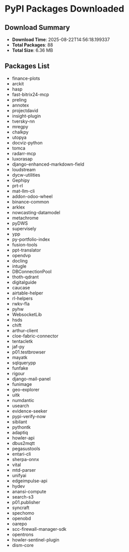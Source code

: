 # PyPI Packages Downloaded

## Download Summary
- **Download Time**: 2025-08-22T14:56:18.199337
- **Total Packages**: 88
- **Total Size**: 6.36 MB

## Packages List
- finance-plots
- arckit
- hasp
- fast-bitrix24-mcp
- preling
- annotex
- projectdavid
- insight-plugin
- tversky-nn
- mregpy
- chalkpy
- utopya
- docviz-python
- tomca
- radarr-mcp
- luxorasap
- django-enhanced-markdown-field
- loudstream
- dycw-utilities
- Gephipy
- prt-rl
- mat-llm-cli
- addon-odoo-wheel
- binance-common
- arklex
- nowcasting-datamodel
- metachrome
- pyDWS
- supervisely
- ypp
- py-portfolio-index
- fusion-tools
- ppt-translator
- opendvp
- docling
- intugle
- DBConnectionPool
- thoth-qdrant
- digitalguide
- caucase
- airtable-helper
- rl-helpers
- rwkv-fla
- pyhw
- WebsocketLib
- hsds
- chift
- arthur-client
- cloe-fabric-connector
- tentacletk
- jaf-py
- p01.testbrowser
- mayatk
- sqlquerypp
- funfake
- rigour
- django-mail-panel
- funimage
- geo-explorer
- uitk
- numdantic
- usearch
- evidence-seeker
- pypi-verify-now
- sibilant
- pythontk
- adaptiq
- howler-api
- dbus2mqtt
- pegasustools
- entari-cli
- sherpa-onnx
- vital
- mtd-parser
- unifyai
- edgeimpulse-api
- hydev
- anansi-compute
- search-s3
- p01.publisher
- syncraft
- spechomo
- openobd
- oarepo
- scc-firewall-manager-sdk
- opentrons
- howler-sentinel-plugin
- dism-core
